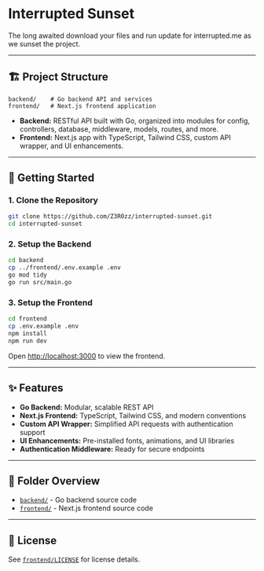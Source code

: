 # Interrupted Sunset

The long awaited download your files and run update for interrupted.me as we sunset the project.

---

## 🏗️ Project Structure

```
backend/    # Go backend API and services
frontend/   # Next.js frontend application
```

- **Backend:** RESTful API built with Go, organized into modules for config, controllers, database, middleware, models, routes, and more.
- **Frontend:** Next.js app with TypeScript, Tailwind CSS, custom API wrapper, and UI enhancements.

---

## 🚀 Getting Started

### 1. Clone the Repository

```sh
git clone https://github.com/Z3R0zz/interrupted-sunset.git
cd interrupted-sunset
```

### 2. Setup the Backend

```sh
cd backend
cp ../frontend/.env.example .env
go mod tidy
go run src/main.go
```

### 3. Setup the Frontend

```sh
cd frontend
cp .env.example .env
npm install
npm run dev
```

Open [http://localhost:3000](http://localhost:3000) to view the frontend.

---

## ✨ Features

- **Go Backend:** Modular, scalable REST API
- **Next.js Frontend:** TypeScript, Tailwind CSS, and modern conventions
- **Custom API Wrapper:** Simplified API requests with authentication support
- **UI Enhancements:** Pre-installed fonts, animations, and UI libraries
- **Authentication Middleware:** Ready for secure endpoints

---

## 📂 Folder Overview

- [`backend/`](backend/) - Go backend source code
- [`frontend/`](frontend/) - Next.js frontend source code

---

## 📝 License

See [`frontend/LICENSE`](frontend/LICENSE) for license details.
